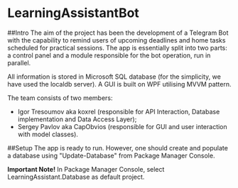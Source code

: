 # LearningAssistantBot
##Intro
The aim of the project has been the development of a Telegram Bot with the capability to remind users of upcoming deadlines and home tasks scheduled for practical sessions. The app is essentially split into two parts: a control panel and a module responsible for the bot operation, run in parallel. 

All information is stored in Microsoft SQL database (for the simplicity, we have used the localdb server). A GUI is built on WPF utilising MVVM pattern.

The team consists of two members:
* Igor Tresoumov aka koxrel (responsible for API Interaction, Database implementation and Data Access Layer);
* Sergey Pavlov aka CapObvios (responsible for GUI and user interaction with model classes).

##Setup
The app is ready to run. However, one should create and populate a database using "Update-Database" from Package Manager Console.

**Important Note!** In Package Manager Console, select LearningAssistant.Database as default project.
